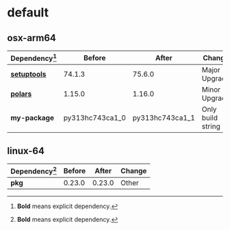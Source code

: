 # default

## osx-arm64

|Dependency[^1]|Before|After|Change|
|-|-|-|-|
|[**setuptools**](https://pypi.org/project/setuptools)|74.1.3|75.6.0|Major Upgrade|
|[**polars**](https://prefix.dev/channels/conda-forge/packages/polars)|1.15.0|1.16.0|Minor Upgrade|
|**my-package**|py313hc743ca1_0|py313hc743ca1_1|Only build string|

## linux-64

|Dependency[^1]|Before|After|Change|
|-|-|-|-|
|**pkg**|0.23.0|0.23.0|Other|

[^1]: **Bold** means explicit dependency.
[^2]: Dependency got downgraded.
